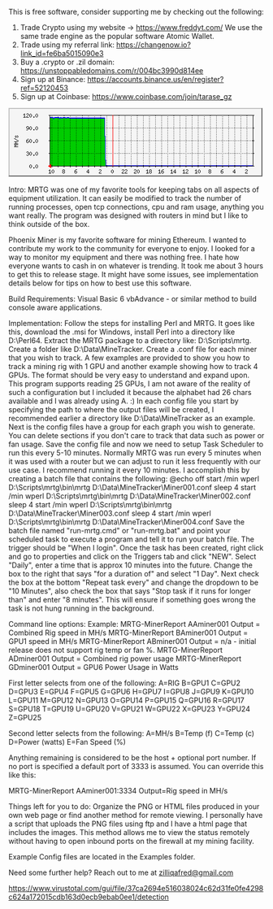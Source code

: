 This is free software, consider supporting me by checking out the following:
1. Trade Crypto using my website -> https://www.freddyt.com/
   We use the same trade engine as the popular software Atomic Wallet.
2. Trade using my referral link: https://changenow.io?link_id=fe6ba5015090e3
3. Buy a .crypto or .zil domain: https://unstoppabledomains.com/r/004bc3990d814ee
4. Sign up at Binance: https://accounts.binance.us/en/register?ref=52120453
5. Sign up at Coinbase: https://www.coinbase.com/join/tarase_gz


![Sample Graph Showing MH/s](https://github.com/frog357/MRTG-Phoenix-Miner-Stats-Helper/blob/main/Examples/miner001-1-day.png)


Intro:
MRTG was one of my favorite tools for keeping tabs on all aspects of equipment utilization. It can easily be modified to track the number of running processes, open tcp connections, cpu and ram usage, anything you want really. The program was designed with routers in mind but I like to think outside of the box.

Phoenix Miner is my favorite software for mining Ethereum. I wanted to contribute my work to the community for everyone to enjoy. I looked for a way to monitor my equipment and there was nothing free. I hate how everyone wants to cash in on whatever is trending. It took me about 3 hours to get this to release stage. It might have some issues, see implementation details below for tips on how to best use this software.


Build Requirements:
Visual Basic 6
vbAdvance - or similar method to build console aware applications.


Implementation:
Follow the steps for installing Perl and MRTG. It goes like this, download the .msi for Windows, install Perl into a directory like D:\Perl64. Extract the MRTG package to a directory like: D:\Scripts\mrtg. Create a folder like D:\Data\MineTracker. Create a .conf file for each miner that you wish to track. A few examples are provided to show you how to track a mining rig with 1 GPU and another example showing how to track 4 GPUs. The format should be very easy to understand and expand upon. This program supports reading 25 GPUs, I am not aware of the reality of such a configuration but I included it because the alphabet had 26 chars available and I was already using A. :) In each config file you start by specifying the path to where the output files will be created, I recommended earlier a directory like D:\Data\MineTracker as an example. Next is the config files have a group for each graph you wish to generate. You can delete sections if you don't care to track that data such as power or fan usage. Save the config file and now we need to setup Task Scheduler to run this every 5-10 minutes. Normally MRTG was run every 5 minutes when it was used with a router but we can adjust to run it less frequently with our use case. I recommend running it every 10 minutes. I accomplish this by creating a batch file that contains the following:
@echo off
start /min wperl D:\Scripts\mrtg\bin\mrtg D:\Data\MineTracker\Miner001.conf
sleep 4
start /min wperl D:\Scripts\mrtg\bin\mrtg D:\Data\MineTracker\Miner002.conf
sleep 4
start /min wperl D:\Scripts\mrtg\bin\mrtg D:\Data\MineTracker\Miner003.conf
sleep 4
start /min wperl D:\Scripts\mrtg\bin\mrtg D:\Data\MineTracker\Miner004.conf
Save the batch file named "run-mrtg.cmd" or "run-mrtg.bat" and point your scheduled task to execute a program and tell it to run your batch file. The trigger should be "When I login". Once the task has been created, right click and go to properties and click on the Triggers tab and click "NEW". Select "Daily", enter a time that is approx 10 minutes into the future. Change the box to the right that says "for a duration of" and select "1 Day". Next check the box at the bottom "Repeat task every" and change the dropdown to be "10 Minutes", also check the box that says "Stop task if it runs for longer than" and enter "8 minutes". This will ensure if something goes wrong the task is not hung running in the background. 


Command line options:
Example:
MRTG-MinerReport AAminer001
Output = Combined Rig speed in MH/s
MRTG-MinerReport BAminer001
Output = GPU1 speed in MH/s
MRTG-MinerReport ABminer001
Output = n/a - initial release does not support rig temp or fan %.
MRTG-MinerReport ADminer001
Output = Combined rig power usage
MRTG-MinerReport GDminer001
Output = GPU6 Power Usage in Watts


First letter selects from one of the following:
A=RIG
B=GPU1
C=GPU2
D=GPU3
E=GPU4
F=GPU5
G=GPU6
H=GPU7
I=GPU8
J=GPU9
K=GPU10
L=GPU11
M=GPU12
N=GPU13
O=GPU14
P=GPU15
Q=GPU16
R=GPU17
S=GPU18
T=GPU19
U=GPU20
V=GPU21
W=GPU22
X=GPU23
Y=GPU24
Z=GPU25

Second letter selects from the following:
A=MH/s
B=Temp (f)
C=Temp (c)
D=Power (watts)
E=Fan Speed (%)


Anything remaining is considered to be the host + optional port number. If no port is specified a default port of 3333 is assumed. You can override this like this:

MRTG-MinerReport AAminer001:3334
Output=Rig speed in MH/s



Things left for you to do:
Organize the PNG or HTML files produced in your own web page or find another method for remote viewing. I personally have a script that uploads the PNG files using ftp and I have a html page that includes the images. This method allows me to view the status remotely without having to open inbound ports on the firewall at my mining facility.


Example Config files are located in the Examples folder.


Need some further help? Reach out to me at zilliqafred@gmail.com



https://www.virustotal.com/gui/file/37ca2694e516038024c62d31fe0fe4298c624a172015cdb163d0ecb9ebab0ee1/detection